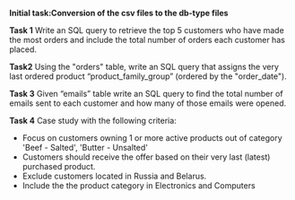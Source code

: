 
**Initial task:Conversion of the csv files to the db-type files**

**Task 1** Write an SQL query to retrieve the top 5 customers who have made the most orders and
include the total number of orders each customer has placed.

**Task2** Using the "orders" table, write an SQL query that assigns the very last ordered product
“product_family_group” (ordered by the "order_date").

**Task 3** Given “emails” table write an SQL query to find the total number of emails sent to each
customer and how many of those emails were opened.

**Task 4** Case study with the following criteria:
- Focus on customers owning 1 or more active products out of category 'Beef - Salted', 'Butter - Unsalted'
- Customers should receive the offer based on their very last (latest) purchased product.
- Exclude customers located in Russia and Belarus.
- Include the the product category in Electronics and Computers